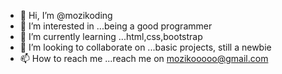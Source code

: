 - 👋 Hi, I’m @mozikoding
- 👀 I’m interested in ...being a good programmer
- 🌱 I’m currently learning ...html,css,bootstrap
- 💞️ I’m looking to collaborate on ...basic projects, still a newbie
- 📫 How to reach me ...reach me on mozikooooo@gmail.com

<!---
mozikoding/mozikoding is a ✨ special ✨ repository because its `README.md` (this file) appears on your GitHub profile.
You can click the Preview link to take a look at your changes.
--->

